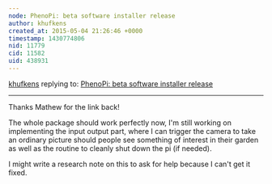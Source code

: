 ```yaml
---
node: PhenoPi: beta software installer release
author: khufkens
created_at: 2015-05-04 21:26:46 +0000
timestamp: 1430774806
nid: 11779
cid: 11582
uid: 438931
---
```




[khufkens](../profile/khufkens) replying to: [PhenoPi: beta software installer release](../notes/khufkens/05-03-2015/phenopi-beta-software-installer-release)

----
Thanks Mathew for the link back!

The whole package should work perfectly now, I'm still working on implementing the input output part, where I can trigger the camera to take an ordinary picture should people see something of interest in their garden as well as the routine to cleanly shut down the pi (if needed).

I might write a research note on this to ask for help because I can't get it fixed.